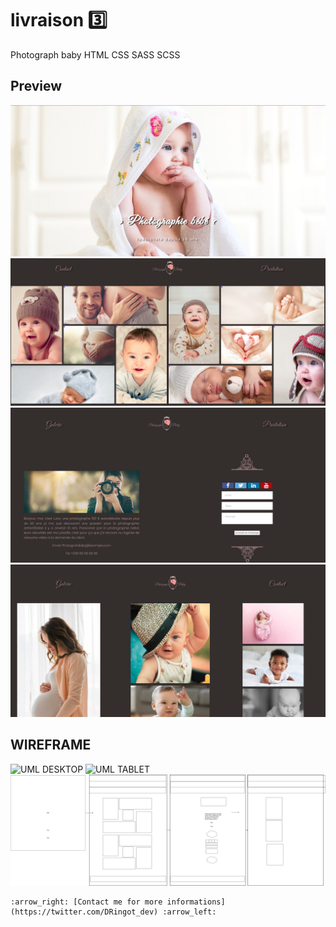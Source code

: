 # livraison :three:
Photograph baby
HTML CSS SASS SCSS

## Preview
![preview](https://raw.githubusercontent.com/DRINGOT/Photograph-Baby/master/images/preview/homepage_photograph.png)
![preview](https://raw.githubusercontent.com/DRINGOT/Photograph-Baby/master/images/preview/gallery_photograph.png)
![preview](https://raw.githubusercontent.com/DRINGOT/Photograph-Baby/master/images/preview/contact_photograph.png)
![preview](https://raw.githubusercontent.com/DRINGOT/Photograph-Baby/master/images/preview/prestation_photograph.png)

## WIREFRAME
![UML DESKTOP](https://raw.githubusercontent.com/DRINGOT/Photograph-Baby/master/doc/desktop_wireframe/tel.png)
![UML TABLET](https://raw.githubusercontent.com/DRINGOT/Photograph-Baby/master/doc/tablet_wireframe/tel.png)
![UML PHONE](https://raw.githubusercontent.com/DRINGOT/Photograph-Baby/master/doc/tel_wireframe/tel.png)


    :arrow_right: [Contact me for more informations](https://twitter.com/DRingot_dev) :arrow_left: